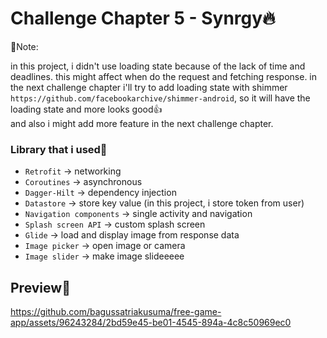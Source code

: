# Challenge Chapter 5 - Synrgy🔥

📌Note: <p>
in this project, i didn't use loading state because of the lack of time and deadlines. this might affect when do the request and fetching response. in the next challenge chapter i'll try to add loading state with shimmer `https://github.com/facebookarchive/shimmer-android`, so it will have the loading state and more looks good👍<br>
and also i might add more feature in the next challenge chapter.

### Library that i used🚀
- `Retrofit` -> networking
- `Coroutines` -> asynchronous
- `Dagger-Hilt` -> dependency injection
- `Datastore` -> store key value (in this project, i store token from user)
- `Navigation components` -> single activity and navigation
- `Splash screen API` -> custom splash screen
- `Glide` -> load and display image from response data
- `Image picker` -> open image or camera
- `Image slider` -> make image slideeeee

## Preview👀

https://github.com/bagussatriakusuma/free-game-app/assets/96243284/2bd59e45-be01-4545-894a-4c8c50969ec0
